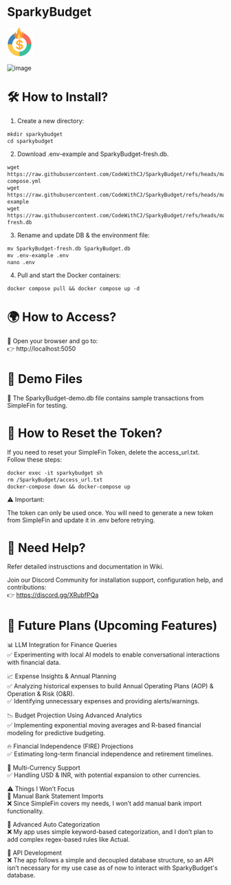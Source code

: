 # SparkyBudget
<img src="SparkyBudget.png" alt="Logo" width="60">  


![image](https://github.com/user-attachments/assets/05cd8d45-2d55-4520-abee-cc2eda49557a)


# 🛠 How to Install?  
1. Create a new directory:  
```
mkdir sparkybudget
cd sparkybudget
```  
2. Download .env-example and SparkyBudget-fresh.db.
```
wget https://raw.githubusercontent.com/CodeWithCJ/SparkyBudget/refs/heads/main/docker-compose.yml  
wget https://raw.githubusercontent.com/CodeWithCJ/SparkyBudget/refs/heads/main/.env-example  
wget https://raw.githubusercontent.com/CodeWithCJ/SparkyBudget/refs/heads/main/SparkyBudget-fresh.db  
```  
3. Rename and update DB & the environment file:  
```
mv SparkyBudget-fresh.db SparkyBudget.db
mv .env-example .env
nano .env
```    
4. Pull and start the Docker containers:  
```
docker compose pull && docker compose up -d
```    


# 🌍 How to Access?  
📍 Open your browser and go to:  
👉 http://localhost:5050  


# 📂 Demo Files  
📌 The SparkyBudget-demo.db file contains sample transactions from SimpleFin for testing.  


# 🔄 How to Reset the Token?  
If you need to reset your SimpleFin Token, delete the access_url.txt.  
Follow these steps:  

```
docker exec -it sparkybudget sh  
rm /SparkyBudget/access_url.txt  
docker-compose down && docker-compose up  
```


⚠️ Important:  

The token can only be used once.  You will need to generate a new token from SimpleFin and update it in .env before retrying.  


# 💬 Need Help?  
Refer detailed instrusctions and documentation in Wiki.  

Join our Discord Community for installation support, configuration help, and contributions:  
👉 https://discord.gg/XRubfPQa  


# 🚀 Future Plans (Upcoming Features)  
📊 LLM Integration for Finance Queries  
✅ Experimenting with local AI models to enable conversational interactions with financial data.  

📈 Expense Insights & Annual Planning  
✅ Analyzing historical expenses to build Annual Operating Plans (AOP) & Operation & Risk (O&R).  
✅ Identifying unnecessary expenses and providing alerts/warnings.  

📉 Budget Projection Using Advanced Analytics  
✅ Implementing exponential moving averages and R-based financial modeling for predictive budgeting.  

🔥 Financial Independence (FIRE) Projections  
✅ Estimating long-term financial independence and retirement timelines.  

💱 Multi-Currency Support  
✅ Handling USD & INR, with potential expansion to other currencies.  

⚠️ Things I Won’t Focus  
📂 Manual Bank Statement Imports  
❌ Since SimpleFin covers my needs, I won’t add manual bank import functionality.  

📌 Advanced Auto Categorization  
❌ My app uses simple keyword-based categorization, and I don’t plan to add complex regex-based rules like Actual.  

🔌 API Development  
❌ The app follows a simple and decoupled database structure, so an API isn’t necessary for my use case as of now to interact with SparkyBudget's database.  


